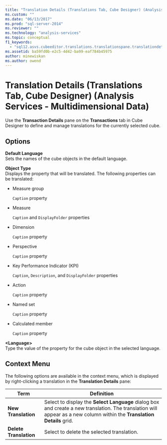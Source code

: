 ```yaml
---
title: "Translation Details (Translations Tab, Cube Designer) (Analysis Services - Multidimensional Data) | Microsoft Docs"
ms.custom: ""
ms.date: "06/13/2017"
ms.prod: "sql-server-2014"
ms.reviewer: ""
ms.technology: "analysis-services"
ms.topic: conceptual
f1_keywords: 
  - "sql12.asvs.cubeeditor.translations.translationspane.translationdetails.f1"
ms.assetid: ba59fd0b-e2c5-4d42-ba99-eaf784b45975
author: minewiskan
ms.author: owend
---
```

# Translation Details (Translations Tab, Cube Designer) (Analysis Services - Multidimensional Data)
  Use the **Transaction Details** pane on the **Transactions** tab in Cube Designer to define and manage translations for the currently selected cube.  
  
## Options  
 **Default Language**  
 Sets the names of the cube objects in the default language.  
  
 **Object Type**  
 Displays the property that will be translated. The following properties can be translated:  
  
-   Measure group  
  
     `Caption` property  
  
-   Measure  
  
     `Caption` and `DisplayFolder` properties  
  
-   Dimension  
  
     `Caption` property  
  
-   Perspective  
  
     `Caption` property  
  
-   Key Performance Indicator (KPI)  
  
     `Caption`, `Description`, and `DisplayFolder` properties  
  
-   Action  
  
     `Caption` property  
  
-   Named set  
  
     `Caption` property  
  
-   Calculated member  
  
     `Caption` property  
  
 **\<Language>**  
 Type the value of the property for the cube object in the selected language.  
  
## Context Menu  
 The following options are available in the context menu, which is displayed by right-clicking a translation in the **Translation Details** pane:  
  
|Term|Definition|  
|----------|----------------|  
|**New Translation**|Select to display the **Select Language** dialog box and create a new translation. The translation will appear as a new column within the **Translation Details** grid.|  
|**Delete Translation**|Select to delete the selected translation.|  
  
  
